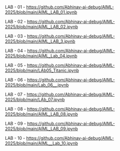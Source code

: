 LAB - 01 - https://github.com/Abhinav-ai-debug/AIML-2025/blob/main/AIML_LAB_01.ipynb

LAB - 02 - https://github.com/Abhinav-ai-debug/AIML-2025/blob/main/AIML_LAB_02.ipynb

LAB - 03 - https://github.com/Abhinav-ai-debug/AIML-2025/blob/main/AIML_LAB_3.ipynb

LAB - 04 - https://github.com/Abhinav-ai-debug/AIML-2025/blob/main/AIML_Lab_04.ipynb

LAB - 05 - https://github.com/Abhinav-ai-debug/AIML-2025/blob/main/LAb05_Titanic.ipynb

LAB - 06 - https://github.com/Abhinav-ai-debug/AIML-2025/blob/main/Lab_06__.ipynb

LAB - 07 - https://github.com/Abhinav-ai-debug/AIML-2025/blob/main/LAb_07.ipynb

LAB - 08 - https://github.com/Abhinav-ai-debug/AIML-2025/blob/main/AIML_LAB_08.ipynb

LAB - 09 - https://github.com/Abhinav-ai-debug/AIML-2025/blob/main/AIML_LAB_09.ipynb

LAB - 10 - https://github.com/Abhinav-ai-debug/AIML-2025/blob/main/AIML__Lab_10.ipynb
